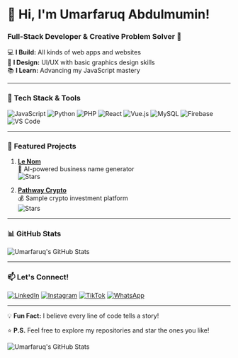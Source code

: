# 👋 Hi, I'm Umarfaruq Abdulmumin! 

### **Full-Stack Developer & Creative Problem Solver** 🚀

💻 **I Build:** All kinds of web apps and websites  
🎨 **I Design:** UI/UX with basic graphics design skills  
📚 **I Learn:** Advancing my JavaScript mastery  

---

### 🔧 **Tech Stack & Tools**
![JavaScript](https://img.shields.io/badge/-JavaScript-F7DF1E?logo=javascript&logoColor=black)
![Python](https://img.shields.io/badge/-Python-3776AB?logo=python&logoColor=white)
![PHP](https://img.shields.io/badge/-PHP-777BB4?logo=php&logoColor=white)
![React](https://img.shields.io/badge/-React-61DAFB?logo=react&logoColor=black)
![Vue.js](https://img.shields.io/badge/-Vue.js-4FC08D?logo=vue.js&logoColor=white)
![MySQL](https://img.shields.io/badge/-MySQL-4479A1?logo=mysql&logoColor=white)
![Firebase](https://img.shields.io/badge/-Firebase-FFCA28?logo=firebase&logoColor=black)
![VS Code](https://img.shields.io/badge/-VS%20Code-007ACC?logo=visual-studio-code&logoColor=white)

---

### 🌟 **Featured Projects**
1. **[Le Nom](https://github.com/omarX60065/le-nom)**  
   🧠 AI-powered business name generator  
   ![Stars](https://img.shields.io/github/stars/omarX60065/le-nom?style=flat)

2. **[Pathway Crypto](https://github.com/omarX60065/pathwaycrypto)**  
   💰 Sample crypto investment platform  
   ![Stars](https://img.shields.io/github/stars/omarX60065/pathwaycrypto?style=flat)

---

### 📊 **GitHub Stats**
![Umarfaruq's GitHub Stats](https://github-readme-stats.vercel.app/api?username=omarX60065&show_icons=true&theme=radical)

---

### 📫 **Let's Connect!**
[![LinkedIn](https://img.shields.io/badge/-LinkedIn-0A66C2?logo=linkedin&logoColor=white)](https://www.linkedin.com/in/umar-faruq-abdulmumin-2237b92a0)
[![Instagram](https://img.shields.io/badge/-Instagram-E4405F?logo=instagram&logoColor=white)](https://www.instagram.com/faruq.developer)
[![TikTok](https://img.shields.io/badge/-TikTok-000000?logo=tiktok&logoColor=white)](https://www.tiktok.com/@faruq.dev)
[![WhatsApp](https://img.shields.io/badge/-WhatsApp-25D366?logo=whatsapp&logoColor=white)](https://wa.me/qr/F2HRYQQJDQPXH1)

---

💡 **Fun Fact:** I believe every line of code tells a story!  

⭐ **P.S.** Feel free to explore my repositories and star the ones you like!

![Umarfaruq's GitHub Stats](https://github-readme-stats.vercel.app/api?username=omarX60065&show_icons=true&theme=radical)

